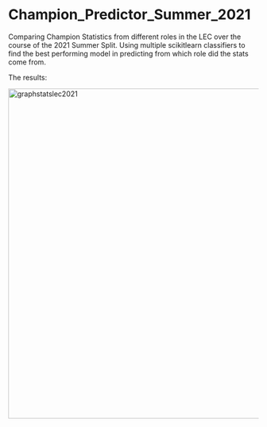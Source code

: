 # Champion_Predictor_Summer_2021

Comparing Champion Statistics from different roles in the LEC over the course of the 2021 Summer Split.
Using multiple scikitlearn classifiers to find the best performing model in predicting from which role did the stats come from.

The results:


<img width="664" alt="graphstatslec2021" src="https://user-images.githubusercontent.com/40291469/155186670-957d2e2e-9a41-44df-8492-690dab359d2c.png">
